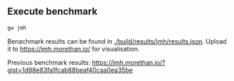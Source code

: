 
## Execute benchmark
```bash
gw jmh
```

Benachmark results can be found in [./build/results/jmh/results.json](./build/results/jmh/results.json). 
Upload it to https://jmh.morethan.io/ for visualisation.

Previous benchmark results: https://jmh.morethan.io/?gist=1d98e83fa1fcab88beaf40caa0ea35be
